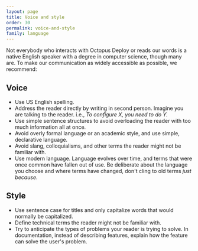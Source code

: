 ```yaml
---
layout: page
title: Voice and style
order: 30
permalink: voice-and-style
family: language
---
```


Not everybody who interacts with Octopus Deploy or reads our words is a native English speaker with a degree in computer science, though many are. To make our communication as widely accessible as possible, we recommend:

## Voice

- Use US English spelling.
- Address the reader directly by writing in second person. Imagine you are talking to the reader. i.e., _To configure X, you need to do Y._
- Use simple sentence structures to avoid overloading the reader with too much information all at once.
- Avoid overly formal language or an academic style, and use simple, declarative language.
- Avoid slang, colloquialisms, and other terms the reader might not be familiar with.
- Use modern language. Language evolves over time, and terms that were once common have fallen out of use. Be deliberate about the language you choose and where terms have changed, don't cling to old terms *just because*.

## Style

- Use sentence case for titles and only capitalize words that would normally be capitalized.
- Define technical terms the reader might not be familiar with.
- Try to anticipate the types of problems your reader is trying to solve. In documentation, instead of describing features, explain how the feature can solve the user's problem.

